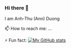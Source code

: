 ### Hi there 👋
I am Anh-Thu (Ann) Duong

📫 How to reach me: ...

⚡ Fun fact:
[![My GitHub stats](https://github-readme-stats.vercel.app/api?username=Thu-Duong)](https://github.com/anuraghazra/github-readme-stats)

